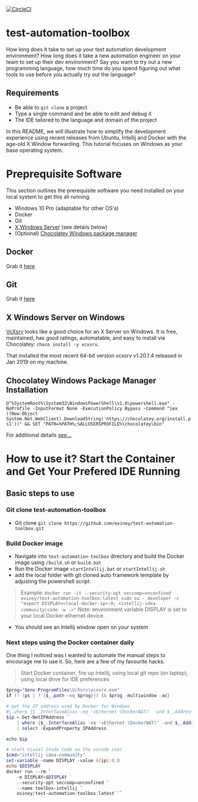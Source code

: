 [![CircleCI](https://circleci.com/gh/oviney/test-automation-toolbox.svg?style=svg)](https://circleci.com/gh/oviney/test-automation-toolbox)

# test-automation-toolbox
How long does it take to set up your test automation development environment? How long does it take a new automation engineer on your team to set up their dev environment? Say you want to try out a new programming language, how much time do you spend figuring out what tools to use before you actually try out the language?

## Requirements
- Be able to `git clone` a project
- Type a single command and be able to edit and debug it
- The IDE tailored to the language and domain of the project

In this README, we will illustrate how to simplify the development experience using recent releases from Ubuntu, Intellij and Docker with the age-old X Window forwarding.  This tutorial focuses on Windows as your base operating system.

# Preprequisite Software
This section outlines the prerequisite software you need installed on your local system to get this all running.
- Windows 10 Pro (adaptable for other OS's)
- Docker
- Git
- [X Windows Server](https://sourceforge.net/projects/vcxsrv/) (see details below)
- (Optional) [Chocolatey Windows package manager](https://chocolatey.org/)

## Docker
Grab it [here](https://hub.docker.com/editions/community/docker-ce-desktop-windows)

## Git
Grab it [here](https://git-scm.com/download/win)

## X Windows Server on Windows
[VcXsrv](https://sourceforge.net/projects/vcxsrv/) looks like a good choice for an X Server on Windows. It is free, maintained, has good ratings, automatable, and easy to install via Chocolatey: `choco install -y vcxsrv`. 

That installed the most recent 64-bit version vcxsrv v1.20.1.4  released in Jan 2019 on my machine.

## Chocolatey Windows Package Manager Installation
`@"%SystemRoot%\System32\WindowsPowerShell\v1.0\powershell.exe" -NoProfile -InputFormat None -ExecutionPolicy Bypass -Command "iex ((New-Object System.Net.WebClient).DownloadString('https://chocolatey.org/install.ps1'))" && SET "PATH=%PATH%;%ALLUSERSPROFILE%\chocolatey\bin"`

For additional details [see...](https://chocolatey.org/install)

# How to use it?  Start the Container and Get Your Prefered IDE Running
## Basic steps to use

### Git clone test-automation-toolbox 
- Git clone `git clone https://github.com/oviney/test-automation-toolbox.git`

### Build Docker image
- Navigate into `test-automation-toolbox` directory and build the Docker image using `/build.sh` or `build.bat`
- Run the Docker image  `startIntellij.bat` or `startIntellij.sh`
- <optional step> add the local folder with git cloned auto framework template by adjusting the powershell script.  
   
> Example:  `docker run -it --security-opt seccomp=unconfined oviney/test-automation-toolbox:latest sudo su - developer -c "export DISPLAY=<local-docker-ip>:0; <intellij-idea-community|code -w .>"`  Note:  environment variable DISPLAY is set to your local Docker ethernet device.

- You should see an Intellij window open on your system

### Next steps using the Docker container daily
One thing I noticed was I wanted to automate the manual steps to encourage me to use it.  So, here are a few of my favourite hacks.

> Start Docker container, fire up Intellij, using local git repo (on laptop), using local drive for IDE preferences

```PowerShell # start VcXsrv if it is not started yet
$prog="$env:ProgramFiles\VcXsrv\vcxsrv.exe"
if (! (ps | ? {$_.path -eq $prog})) {& $prog -multiwindow -ac}

# get the IP address used by Docker for Windows
#| where {$_.InterfaceAlias -eq 'vEthernet (DockerNAT)' -and $_.AddressFamily -eq 'IPv4'} `
$ip = Get-NetIPAddress `
    | where {$_.InterfaceAlias -eq 'vEthernet (DockerNAT)' -and $_.AddressFamily -eq 'IPv4'} `
    | select -ExpandProperty IPAddress

echo $ip

# start Visual Studo Code as the vscode user
$cmd="intellij-idea-community"
set-variable -name DISPLAY -value ${ip}:0.0
echo $DISPLAY
docker run --rm `
    -e DISPLAY=$DISPLAY `
    --security-opt seccomp=unconfined `
    --name toolbox-intellij `
    oviney/test-automation-toolbox:latest```
